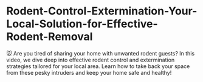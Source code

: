 # Rodent-Control-Extermination-Your-Local-Solution-for-Effective-Rodent-Removal
🐭 Are you tired of sharing your home with unwanted rodent guests? In this video, we dive deep into effective rodent control and extermination strategies tailored for your local area. Learn how to take back your space from these pesky intruders and keep your home safe and healthy!
